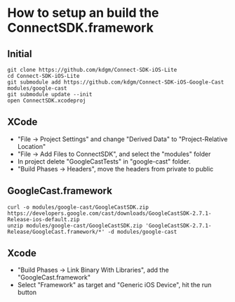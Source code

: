 # How to setup an build the ConnectSDK.framework

## Initial
    git clone https://github.com/kdgm/Connect-SDK-iOS-Lite
    cd Connect-SDK-iOS-Lite
    git submodule add https://github.com/kdgm/Connect-SDK-iOS-Google-Cast modules/google-cast
    git submodule update --init
    open ConnectSDK.xcodeproj

## XCode
* "File -> Project Settings" and change "Derived Data" to "Project-Relative Location"
* "File -> Add Files to ConnectSDK", and select the "modules" folder
* In project delete "GoogleCastTests" in "google-cast" folder.
* "Build Phases -> Headers", move the headers from private to public

## GoogleCast.framework

    curl -o modules/google-cast/GoogleCastSDK.zip https://developers.google.com/cast/downloads/GoogleCastSDK-2.7.1-Release-ios-default.zip
    unzip modules/google-cast/GoogleCastSDK.zip 'GoogleCastSDK-2.7.1-Release/GoogleCast.framework/*' -d modules/google-cast

## Xcode
* "Build Phases -> Link Binary With Libraries", add the "GoogleCast.framework"
* Select "Framework" as target and "Generic iOS Device", hit the run button
